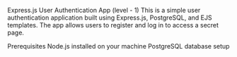 
Express.js User Authentication App (level - 1)
This is a simple user authentication application built using Express.js, PostgreSQL, and EJS templates. The app allows users to register and log in to access a secret page.

Prerequisites
Node.js installed on your machine
PostgreSQL database setup

